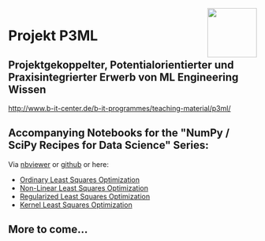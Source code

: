 <img src="https://avatars1.githubusercontent.com/u/45455055" align="right" height="100" width="100" />

# Projekt P3ML
## Projektgekoppelter, Potentialorientierter und Praxisintegrierter Erwerb von ML Engineering Wissen

http://www.b-it-center.de/b-it-programmes/teaching-material/p3ml/

## Accompanying Notebooks for the "NumPy / SciPy Recipes for Data Science" Series:
Via [nbviewer](https://nbviewer.jupyter.org/github/p3ml/recipes/) or [github](https://github.com/p3ml/recipes/) or here:

  * [Ordinary Least Squares Optimization](https://nbviewer.jupyter.org/github/p3ml/recipes/blob/master/Ordinary%20Least%20Squares%20Optimization.ipynb)
  * [Non-Linear Least Squares Optimization](https://nbviewer.jupyter.org/github/p3ml/recipes/blob/master/Non-Linear%20Least%20Squares%20Optimization.ipynb)
  * [Regularized Least Squares Optimization](https://nbviewer.jupyter.org/github/p3ml/recipes/blob/master/Regularized%20Least%20Squares%20Optimization.ipynb)
  * [Kernel Least Squares Optimization](https://nbviewer.jupyter.org/github/p3ml/recipes/blob/master/Kernel%20Least%20Squares%20Optimization.ipynb)


## More to come...
